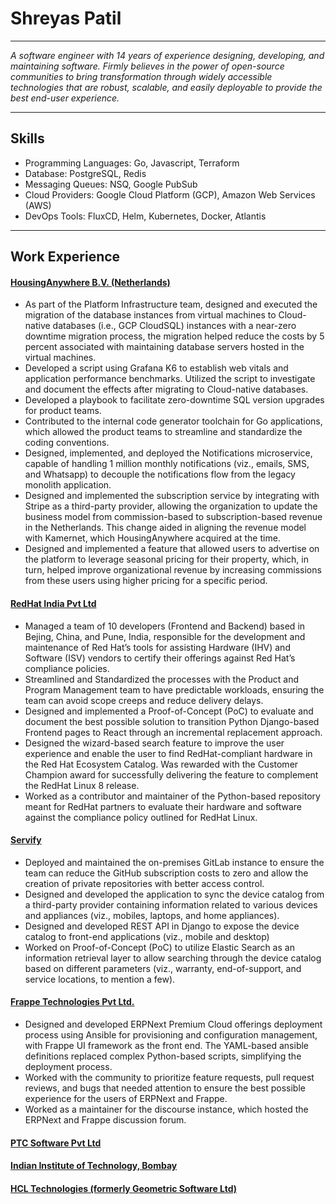 # Shreyas Patil
----
*A software engineer with 14 years of experience designing, developing, and maintaining software. Firmly believes in the power of open-source communities to bring transformation through widely accessible technologies that are robust, scalable, and easily deployable to provide the best end-user experience.*

----
## Skills 
- Programming Languages: Go, Javascript, Terraform
- Database: PostgreSQL, Redis
- Messaging Queues: NSQ, Google PubSub
- Cloud Providers: Google Cloud Platform (GCP), Amazon Web Services (AWS)
- DevOps Tools: FluxCD, Helm, Kubernetes, Docker, Atlantis

----
## Work Experience

#### [HousingAnywhere B.V. \(Netherlands\)](https://housinganywhere.com)
* As part of the Platform Infrastructure team, designed and executed the migration of the database instances from virtual machines to Cloud-native databases (i.e., GCP CloudSQL) instances with a near-zero downtime migration process, the migration helped reduce the costs by 5 percent associated with maintaining database servers hosted in the virtual machines.
* Developed a script using Grafana K6 to establish web vitals and application performance benchmarks. Utilized the script to investigate and document the effects after migrating to Cloud-native databases.
* Developed a playbook to facilitate zero-downtime SQL version upgrades for product teams.
* Contributed to the internal code generator toolchain for Go applications, which allowed the product teams to streamline and standardize the coding conventions.
* Designed, implemented, and deployed the Notifications microservice, capable of handling 1 million monthly notifications (viz., emails, SMS, and Whatsapp) to decouple the notifications flow from the legacy monolith application.
* Designed and implemented the subscription service by integrating with Stripe as a third-party provider, allowing the organization to update the business model from commission-based to subscription-based revenue in the Netherlands. This change aided in aligning the revenue model with Kamernet, which HousingAnywhere acquired at the time.
* Designed and implemented a feature that allowed users to advertise on the platform to leverage seasonal pricing for their property, which, in turn, helped improve organizational revenue by increasing commissions from these users using higher pricing for a specific period.

#### [RedHat India Pvt Ltd](https://redhat.com)
* Managed a team of 10 developers (Frontend and Backend) based in Bejing, China, and Pune, India, responsible for the development and maintenance of Red Hat’s tools for assisting Hardware (IHV) and Software (ISV) vendors to certify their offerings against Red Hat’s compliance policies.
* Streamlined and Standardized the processes with the Product and Program Management team to have predictable workloads, ensuring the team can avoid scope creeps and reduce delivery delays.
* Designed and implemented a Proof-of-Concept (PoC) to evaluate and document the best possible solution to transition Python Django-based Frontend pages to React through an incremental replacement approach.
* Designed the wizard-based search feature to improve the user experience and enable the user to find RedHat-compliant hardware in the Red Hat Ecosystem Catalog. Was rewarded with the Customer Champion award for successfully delivering the feature to complement the RedHat Linux 8 release.
* Worked as a contributor and maintainer of the Python-based repository meant for RedHat partners to evaluate their hardware and software against the compliance policy outlined for RedHat Linux.
 
#### [Servify](https://servify.com)
* Deployed and maintained the on-premises GitLab instance to ensure the team can reduce the GitHub subscription costs to zero and allow the creation of private repositories with better access control.
* Designed and developed the application to sync the device catalog from a third-party provider containing information related to various devices and appliances (viz., mobiles, laptops, and home appliances).
* Designed and developed REST API in Django to expose the device catalog to front-end applications (viz., mobile and desktop)
* Worked on Proof-of-Concept (PoC) to utilize Elastic Search as an information retrieval layer to allow searching through the device catalog based on different parameters (viz., warranty, end-of-support, and service locations, to mention a few).

#### [Frappe Technologies Pvt Ltd.](https://frappe.io)
* Designed and developed ERPNext Premium Cloud offerings deployment process using Ansible for provisioning and configuration management, with Frappe UI framework as the front end. The YAML-based ansible definitions replaced complex Python-based scripts, simplifying the deployment process.
* Worked with the community to prioritize feature requests, pull request reviews, and bugs that needed attention to ensure the best possible experience for the users of ERPNext and Frappe.
* Worked as a maintainer for the discourse instance, which hosted the ERPNext and Frappe discussion forum.


#### [PTC Software Pvt Ltd](https://ptc.com)

#### [Indian Institute of Technology, Bombay](https://www.iitb.ac.in)

#### [HCL Technologies \(formerly Geometric Software Ltd\)](https://geometricglobal.com/)

